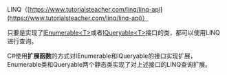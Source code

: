 LINQ（[https://www.tutorialsteacher.com/linq/linq-api](https://www.tutorialsteacher.com/linq/linq-api)）

只要是实现了[IEnumerable&lt;T&gt;](http://msdn.microsoft.com/en-us/library/9eekhta0%28v=vs.110%29.aspx)或者[IQueryable&lt;T&gt;](https://docs.microsoft.com/en-us/dotnet/api/system.linq.iqueryable-1)接口的类，都可以使用LINQ进行查询。

C\#使用**扩展函数**的方式对IEnumerable和IQueryable的接口实现扩展，Enumerable类和Queryable两个静态类实现了对上述接口的LINQ查询扩展。



